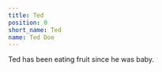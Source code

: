 ```yaml
---
title: Ted
position: 0
short_name: Ted
name: Ted Doe
---
```


Ted has been eating fruit since he was baby.